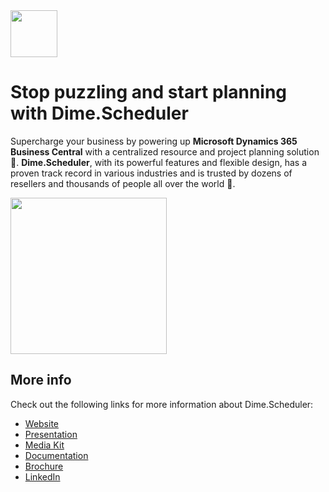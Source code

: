 <img src="https://cdn.dimescheduler.com/dime-scheduler/v2/logo.svg" height="75px" />

# Stop puzzling and start planning with Dime.Scheduler

Supercharge your business by powering up **Microsoft Dynamics 365 Business Central** with a centralized resource and project planning solution 📅. **Dime.Scheduler**, with its powerful features and flexible design, has a proven track record in various industries and is trusted by dozens of resellers and thousands of people all over the world 🚀.

<img src="https://cdn.dimescheduler.com/dime-scheduler/screenshots/ds-screen-9.png" height="250px" />

## More info

Check out the following links for more information about Dime.Scheduler:

- [Website](https://www.dimescheduler.com)
- [Presentation](https://intro.dimescheduler.com)
- [Media Kit](https://mediakit.dimescheduler.com)
- [Documentation](https://docs.dimescheduler.com)
- [Brochure](https://www.dimescheduler.com/assets/brochure.pdf)
- [LinkedIn](https://www.linkedin.com/company/dimenics)
